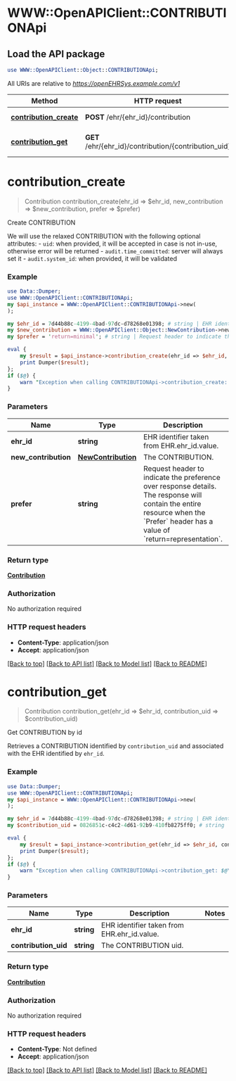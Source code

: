 # WWW::OpenAPIClient::CONTRIBUTIONApi

## Load the API package
```perl
use WWW::OpenAPIClient::Object::CONTRIBUTIONApi;
```

All URIs are relative to *https://openEHRSys.example.com/v1*

Method | HTTP request | Description
------------- | ------------- | -------------
[**contribution_create**](CONTRIBUTIONApi.md#contribution_create) | **POST** /ehr/{ehr_id}/contribution | Create CONTRIBUTION
[**contribution_get**](CONTRIBUTIONApi.md#contribution_get) | **GET** /ehr/{ehr_id}/contribution/{contribution_uid} | Get CONTRIBUTION by id


# **contribution_create**
> Contribution contribution_create(ehr_id => $ehr_id, new_contribution => $new_contribution, prefer => $prefer)

Create CONTRIBUTION

We will use the relaxed CONTRIBUTION with the following optional attributes:   - `uid`: when provided, it will be accepted in case is not in-use, otherwise error will be returned   - `audit.time_committed`: server will always set it   - `audit.system_id`: when provided, it will be validated 

### Example
```perl
use Data::Dumper;
use WWW::OpenAPIClient::CONTRIBUTIONApi;
my $api_instance = WWW::OpenAPIClient::CONTRIBUTIONApi->new(
);

my $ehr_id = 7d44b88c-4199-4bad-97dc-d78268e01398; # string | EHR identifier taken from EHR.ehr_id.value. 
my $new_contribution = WWW::OpenAPIClient::Object::NewContribution->new(); # NewContribution | The CONTRIBUTION. 
my $prefer = 'return=minimal'; # string | Request header to indicate the preference over response details. The response will contain the entire resource when the `Prefer` header has a value of `return=representation`. 

eval {
    my $result = $api_instance->contribution_create(ehr_id => $ehr_id, new_contribution => $new_contribution, prefer => $prefer);
    print Dumper($result);
};
if ($@) {
    warn "Exception when calling CONTRIBUTIONApi->contribution_create: $@\n";
}
```

### Parameters

Name | Type | Description  | Notes
------------- | ------------- | ------------- | -------------
 **ehr_id** | **string**| EHR identifier taken from EHR.ehr_id.value.  | 
 **new_contribution** | [**NewContribution**](NewContribution.md)| The CONTRIBUTION.  | 
 **prefer** | **string**| Request header to indicate the preference over response details. The response will contain the entire resource when the &#x60;Prefer&#x60; header has a value of &#x60;return&#x3D;representation&#x60;.  | [optional] [default to &#39;return&#x3D;minimal&#39;]

### Return type

[**Contribution**](Contribution.md)

### Authorization

No authorization required

### HTTP request headers

 - **Content-Type**: application/json
 - **Accept**: application/json

[[Back to top]](#) [[Back to API list]](../README.md#documentation-for-api-endpoints) [[Back to Model list]](../README.md#documentation-for-models) [[Back to README]](../README.md)

# **contribution_get**
> Contribution contribution_get(ehr_id => $ehr_id, contribution_uid => $contribution_uid)

Get CONTRIBUTION by id

Retrieves a CONTRIBUTION identified by `contribution_uid` and associated with the EHR identified by `ehr_id`. 

### Example
```perl
use Data::Dumper;
use WWW::OpenAPIClient::CONTRIBUTIONApi;
my $api_instance = WWW::OpenAPIClient::CONTRIBUTIONApi->new(
);

my $ehr_id = 7d44b88c-4199-4bad-97dc-d78268e01398; # string | EHR identifier taken from EHR.ehr_id.value. 
my $contribution_uid = 0826851c-c4c2-4d61-92b9-410fb8275ff0; # string | The CONTRIBUTION uid. 

eval {
    my $result = $api_instance->contribution_get(ehr_id => $ehr_id, contribution_uid => $contribution_uid);
    print Dumper($result);
};
if ($@) {
    warn "Exception when calling CONTRIBUTIONApi->contribution_get: $@\n";
}
```

### Parameters

Name | Type | Description  | Notes
------------- | ------------- | ------------- | -------------
 **ehr_id** | **string**| EHR identifier taken from EHR.ehr_id.value.  | 
 **contribution_uid** | **string**| The CONTRIBUTION uid.  | 

### Return type

[**Contribution**](Contribution.md)

### Authorization

No authorization required

### HTTP request headers

 - **Content-Type**: Not defined
 - **Accept**: application/json

[[Back to top]](#) [[Back to API list]](../README.md#documentation-for-api-endpoints) [[Back to Model list]](../README.md#documentation-for-models) [[Back to README]](../README.md)

